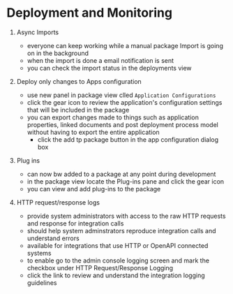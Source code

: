 # Deployment and Monitoring

1. Async Imports
    - everyone can keep working while a manual package Import is going on in the background
    - when the import is done a email notification is sent
    - you can check the import status in the deployments view
2. Deploy only changes to Apps configuration
    - use new panel in package view clled `Application Configurations`
    - click the gear icon to review the application's configuration settings that will be included in the package
    - you can export changes made to things such as application properties, linked documents and post deployment process model without having to export the entire application
        - click the add tp package button in the app configuration dialog box

3. Plug ins
    - can now bw added to a package at any point during development
    - in the package view locate the Plug-ins pane and click the gear icon
    - you can view and add plug-ins to the package

4. HTTP request/response logs
    - provide system administrators with access to the raw HTTP requests and response for integration calls
    - should help system adminstrators reproduce integration calls and understand errors
    - available for integrations that use HTTP or OpenAPI connected systems
    - to enable go to the admin console logging screen and mark the checkbox under HTTP Request/Response Logging
    - click the link to review and understand the integration logging guidelines